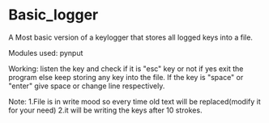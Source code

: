 # Basic_logger
A Most basic version of a keylogger that stores all logged keys into a file.

Modules used:
     pynput

Working:
listen the key and check if it is "esc" key or not if yes exit the program else keep storing any key into the file.
If the key is "space" or "enter" give space or change line respectively.


Note:
 1.File is in write mood so every time old text will be replaced(modify it for your need)
 2.it will be writing the keys after 10 strokes.

